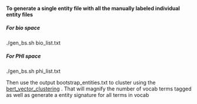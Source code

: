 
#### To generate a single entity file with all the manually labeled individual entity files

##### For bio space
  ./gen_bs.sh bio_list.txt
  
##### For PHI space
  ./gen_bs.sh phi_list.txt
  
  
  
Then use the output  bootstrap_entities.txt to cluster using the [bert_vector_clustering](https://github.com/ajitrajasekharan/bert_vector_clustering.git) . That will magnify the number of vocab terms tagged as well as generate a entity signature for all terms in vocab
